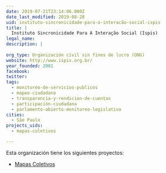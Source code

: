 ```yaml
---
date: 2019-07-21T23:14:06.000Z
date_last_modified: 2019-08-28
uid: instituto-sincronicidade-para-a-interacão-social-ispis
title: |
  Instituto Sincronicidade Para A Interação Social (Ispis)
legal_name: 
description: |
  
org_type: Organización civil sin fines de lucro (ONG)
website: http://www.ispis.org.br/
year_founded: 2001
facebook: 
twitter: 
tags:
  - monitoreo-de-servicios-publicos
  - mapeo-ciudadano
  - transparencia-y-rendicion-de-cuentas
  - participación-ciudadana
  - parlamento-abierto-monitoreo-legislativo
cities: 
  - São Paulo
projects_uids:
  - mapas-coletivos

---
```


Esta organización tiene los siguientes proyectos:

- [Mapas Coletivos](/proyectos/mapas-coletivos)

